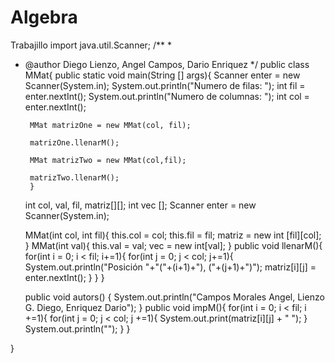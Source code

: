 # Algebra
Trabajillo
import java.util.Scanner;
/**
 *
 * @author Diego Lienzo, Angel Campos, Dario Enriquez
 */
public class MMat{
    public static void main(String [] args){
        Scanner enter = new Scanner(System.in);
        System.out.println("Numero de filas: ");
        int fil = enter.nextInt();
        System.out.println("Numero de columnas: ");
        int col = enter.nextInt();
        
        MMat matrizOne = new MMat(col, fil);
        
        matrizOne.llenarM();
        
        MMat matrizTwo = new MMat(col,fil);
        
        matrizTwo.llenarM();
        }
    int col, val, fil, matriz[][];
    int vec [];
    Scanner enter = new Scanner(System.in);
    
    MMat(int col, int fil){
    this.col = col;
    this.fil = fil;
    matriz = new int [fil][col];
}
    MMat(int val){
         this.val = val;
         vec = new int[val];
    }
    public void llenarM(){
        for(int i = 0; i < fil; i+=1){
            for(int j = 0; j < col; j+=1){
                System.out.println("Posición "+"("+(i+1)+"), ("+(j+1)+")");
                matriz[i][j] = enter.nextInt();
            }
        }
    }
        
   public void autors()
   {
       System.out.println("Campos Morales Angel, Lienzo G. Diego, Enriquez Dario");
   }
    public void impM(){
        for(int i = 0; i < fil; i +=1){
            for(int j = 0; j < col; j +=1){
                System.out.print(matriz[i][j] + " ");
            }
            System.out.println("");
        }
}

}

